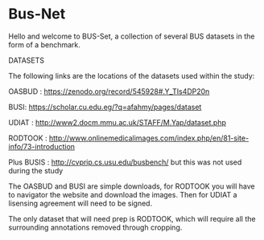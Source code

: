 # Bus-Net
Hello and welcome to BUS-Set, a collection of several BUS datasets in the form of a benchmark.

DATASETS

The following links are the locations of the datasets used within the study:

OASBUD : https://zenodo.org/record/545928#.Y_TIs4DP20n

BUSI: https://scholar.cu.edu.eg/?q=afahmy/pages/dataset

UDIAT : http://www2.docm.mmu.ac.uk/STAFF/M.Yap/dataset.php

RODTOOK : http://www.onlinemedicalimages.com/index.php/en/81-site-info/73-introduction

Plus BUSIS : http://cvprip.cs.usu.edu/busbench/  but this was not used during the study


The OASBUD and BUSI are simple downloads, for RODTOOK you will have to navigator the website and download the images. 
Then for UDIAT a lisensing agreement will need to be signed. 

The only dataset that will need prep is RODTOOK, which will require all the surrounding annotations removed through cropping.


